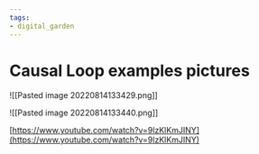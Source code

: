 ```yaml
---
tags: 
- digital_garden
---
```

# Causal Loop examples pictures
![[Pasted image 20220814133429.png]]

![[Pasted image 20220814133440.png]]


[https://www.youtube.com/watch?v=9lzKlKmJINY](https://www.youtube.com/watch?v=9lzKlKmJINY)